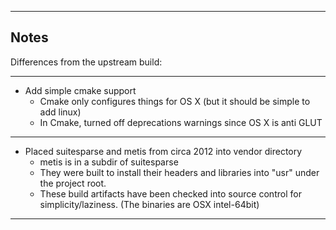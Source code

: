 -------------------------------------
Notes
-------------------------------------

Differences from the upstream build:

----------------------------

  * Add simple cmake support
      * Cmake only configures things for OS X (but it should be simple to add linux)
      * In Cmake, turned off deprecations warnings since OS X is anti GLUT

--------------------------

  * Placed suitesparse and metis from circa 2012 into vendor directory
      * metis is in a subdir of suitesparse
      * They were built to install their headers and libraries
      into "usr" under the project root.
      * These build artifacts have been checked into source control
      for simplicity/laziness.  (The binaries are OSX intel-64bit)


------------------------------------
